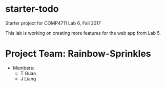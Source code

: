 # starter-todo
Starter project for COMP4711 Lab 6, Fall 2017

This lab is working on creating more features for the web app from Lab 5.

# Project Team: Rainbow-Sprinkles
 - Members:
   - T Guan
   - J Liang
